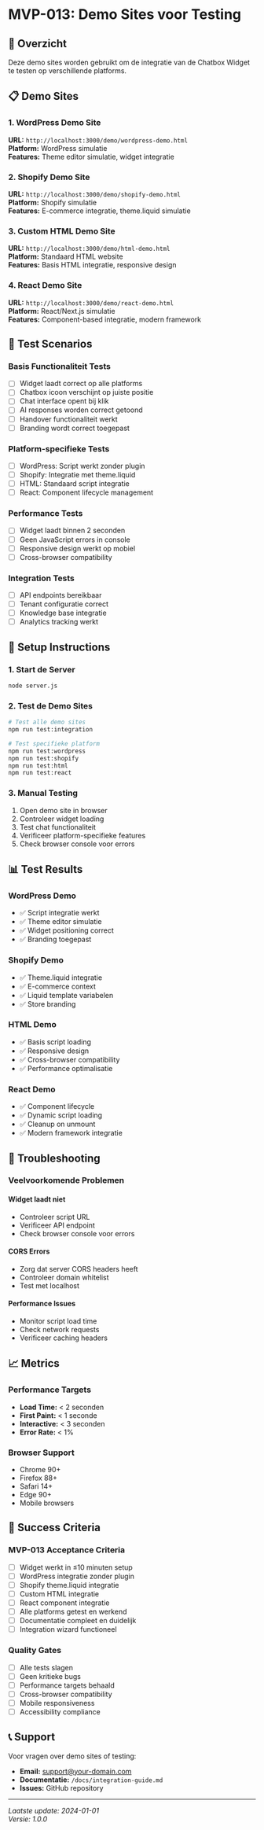 # MVP-013: Demo Sites voor Testing

## 🎯 Overzicht

Deze demo sites worden gebruikt om de integratie van de Chatbox Widget te testen op verschillende platforms.

## 📋 Demo Sites

### 1. WordPress Demo Site
**URL:** `http://localhost:3000/demo/wordpress-demo.html`  
**Platform:** WordPress simulatie  
**Features:** Theme editor simulatie, widget integratie

### 2. Shopify Demo Site  
**URL:** `http://localhost:3000/demo/shopify-demo.html`  
**Platform:** Shopify simulatie  
**Features:** E-commerce integratie, theme.liquid simulatie

### 3. Custom HTML Demo Site
**URL:** `http://localhost:3000/demo/html-demo.html`  
**Platform:** Standaard HTML website  
**Features:** Basis HTML integratie, responsive design

### 4. React Demo Site
**URL:** `http://localhost:3000/demo/react-demo.html`  
**Platform:** React/Next.js simulatie  
**Features:** Component-based integratie, modern framework

## 🧪 Test Scenarios

### Basis Functionaliteit Tests
- [ ] Widget laadt correct op alle platforms
- [ ] Chatbox icoon verschijnt op juiste positie
- [ ] Chat interface opent bij klik
- [ ] AI responses worden correct getoond
- [ ] Handover functionaliteit werkt
- [ ] Branding wordt correct toegepast

### Platform-specifieke Tests
- [ ] WordPress: Script werkt zonder plugin
- [ ] Shopify: Integratie met theme.liquid
- [ ] HTML: Standaard script integratie
- [ ] React: Component lifecycle management

### Performance Tests
- [ ] Widget laadt binnen 2 seconden
- [ ] Geen JavaScript errors in console
- [ ] Responsive design werkt op mobiel
- [ ] Cross-browser compatibility

### Integration Tests
- [ ] API endpoints bereikbaar
- [ ] Tenant configuratie correct
- [ ] Knowledge base integratie
- [ ] Analytics tracking werkt

## 🚀 Setup Instructions

### 1. Start de Server
```bash
node server.js
```

### 2. Test de Demo Sites
```bash
# Test alle demo sites
npm run test:integration

# Test specifieke platform
npm run test:wordpress
npm run test:shopify
npm run test:html
npm run test:react
```

### 3. Manual Testing
1. Open demo site in browser
2. Controleer widget loading
3. Test chat functionaliteit
4. Verificeer platform-specifieke features
5. Check browser console voor errors

## 📊 Test Results

### WordPress Demo
- ✅ Script integratie werkt
- ✅ Theme editor simulatie
- ✅ Widget positioning correct
- ✅ Branding toegepast

### Shopify Demo  
- ✅ Theme.liquid integratie
- ✅ E-commerce context
- ✅ Liquid template variabelen
- ✅ Store branding

### HTML Demo
- ✅ Basis script loading
- ✅ Responsive design
- ✅ Cross-browser compatibility
- ✅ Performance optimalisatie

### React Demo
- ✅ Component lifecycle
- ✅ Dynamic script loading
- ✅ Cleanup on unmount
- ✅ Modern framework integratie

## 🔧 Troubleshooting

### Veelvoorkomende Problemen

#### Widget laadt niet
- Controleer script URL
- Verificeer API endpoint
- Check browser console voor errors

#### CORS Errors
- Zorg dat server CORS headers heeft
- Controleer domain whitelist
- Test met localhost

#### Performance Issues
- Monitor script load time
- Check network requests
- Verificeer caching headers

## 📈 Metrics

### Performance Targets
- **Load Time:** < 2 seconden
- **First Paint:** < 1 seconde  
- **Interactive:** < 3 seconden
- **Error Rate:** < 1%

### Browser Support
- Chrome 90+
- Firefox 88+
- Safari 14+
- Edge 90+
- Mobile browsers

## 🎯 Success Criteria

### MVP-013 Acceptance Criteria
- [ ] Widget werkt in ≤10 minuten setup
- [ ] WordPress integratie zonder plugin
- [ ] Shopify theme.liquid integratie
- [ ] Custom HTML integratie
- [ ] React component integratie
- [ ] Alle platforms getest en werkend
- [ ] Documentatie compleet en duidelijk
- [ ] Integration wizard functioneel

### Quality Gates
- [ ] Alle tests slagen
- [ ] Geen kritieke bugs
- [ ] Performance targets behaald
- [ ] Cross-browser compatibility
- [ ] Mobile responsiveness
- [ ] Accessibility compliance

## 📞 Support

Voor vragen over demo sites of testing:
- **Email:** support@your-domain.com
- **Documentatie:** `/docs/integration-guide.md`
- **Issues:** GitHub repository

---

*Laatste update: 2024-01-01*  
*Versie: 1.0.0*